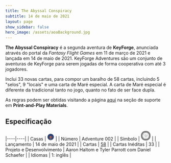 ```yaml
---
title: The Abyssal Conspiracy
subtitle: 14 de maio de 2021
layout: page
show_sidebar: false
hero_image: /assets/aoaBackground.jpg
---
```


**The Abyssal Conspiracy** é a segunda aventura  de **KeyForge**, anunciada através do portal da
_Fantasy Flight Games_ em 11 de março de 2021 e lançada em 14 de maio de 2021. KeyForge Adventures
são um conjunto de aventuras de KeyForge para serem jogadas de forma cooperativa com até 3 jogadores.

Inclui 33 novas cartas, para compor um baralho de 58 cartas, incluindo 5 "selos", 9 "locais" e uma carta de Maré especial.
A carta de Maré especial é diferente da tradicional tanto no jogo, quanto no fato de ser face dupla.

As regras podem ser obtidas visitando a página [aqui](https://drafts.fantasyflightgames.com/en/products/keyforge/)
na seção de suporte em **Print-and-Play Materials**.

## Especificação

|----|----|
| Casas | ![Keyraken](https://raw.githubusercontent.com/cardsofkeyforge/cardsofkeyforge.github.io/master/rotk/keyraken.png) |
| Número | Adventure 002 |
| Símbolo | <img src="https://raw.githubusercontent.com/cardsofkeyforge/cardsofkeyforge.github.io/master/rotk/rotk.png" alt="rotk" style="background-color: gray; border-radius: 14px; padding: 5px;"/> |
| Lançamento | 14 de maio de 2021 |
| Cartas | [58](cards) |
| Cartas Inéditas | 33 |
| Projeto e Desenvolvimento | Aaron Haltom e Tyler Parrott com Daniel Schaefer |
| Idiomas | 1: inglês |
